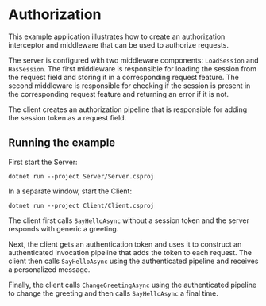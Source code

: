 # Authorization

This example application illustrates how to create an authorization interceptor and middleware that can be used
to authorize requests.

The server is configured with two middleware components: `LoadSession` and `HasSession`. The first middleware is
responsible for loading the session from the request field and storing it in a corresponding request feature. The second
middleware is responsible for checking if the session is present in the corresponding request feature and
returning an error if it is not.

The client creates an authorization pipeline that is responsible for adding the session token as a request field.

## Running the example

First start the Server:

```shell
dotnet run --project Server/Server.csproj
```

In a separate window, start the Client:

```shell
dotnet run --project Client/Client.csproj
```

The client first calls `SayHelloAsync` without a session token and the server responds with generic a greeting.

Next, the client gets an authentication token and uses it to construct an authenticated invocation pipeline that adds
the token to each request. The client then calls `SayHelloAsync` using the authenticated pipeline and receives
a personalized message.

Finally, the client calls `ChangeGreetingAsync` using the authenticated pipeline to change the greeting and then calls
`SayHelloAsync` a final time.
